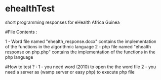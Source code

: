 # ehealthTest
short programming responses for eHealth Africa Guinea

#File Contents :

1 - Word file named "ehealth_response.docx" contains the implementation of the functions in the algorithmic language
2 - php file named "ehealth response on php.php" contains the implementation of the functions in the php language

#How to test ? :
1 - you need word (2010) to open the the word file
2 - you need a server as (wamp server or easy php) to execute php file 
